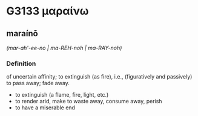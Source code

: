 # G3133 μαραίνω

## maraínō

_(mar-ah'-ee-no | ma-REH-noh | ma-RAY-noh)_

### Definition

of uncertain affinity; to extinguish (as fire), i.e., (figuratively and passively) to pass away; fade away.

- to extinguish (a flame, fire, light, etc.)
- to render arid, make to waste away, consume away, perish
- to have a miserable end

